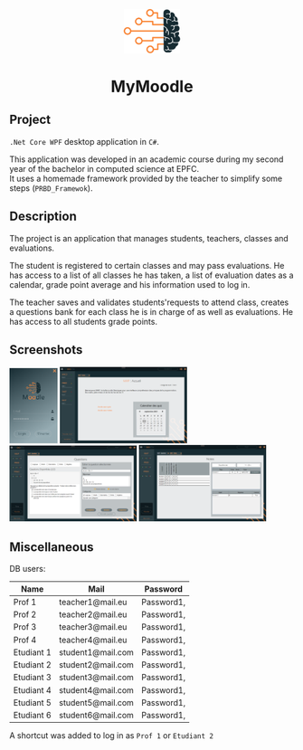 <p align="center">
  <img alt="Logo" src="https://github.com/Xebache/MyMoodle/blob/main/prbd_a03/Resources/brain.png" width="100" />
</p>
<h1 align="center">
  MyMoodle
</h1>

## Project

 `.Net Core WPF` desktop application in `C#`.

 This application was developed in an academic course during my second year of the bachelor in computed science at EPFC.  
 It uses a homemade framework provided by the teacher to simplify some steps (`PRBD_Framewok`).

## Description

 The project is an application that manages students, teachers, classes and evaluations.

 The student is registered to certain classes and may pass evaluations. He has access to a list of all classes he has taken, a list of evaluation dates as a calendar, grade point average and his information used to log in.

 The teacher saves and validates students'requests to attend class, creates a questions bank for each class he is in charge of as well as evaluations. He has access to all students grade points. 

## Screenshots

<div display="flex" flex-direction="row" justify-content="space-around" align-items="center" flex-wrap="wrap">
  <img alt="Screenshot" src="https://github.com/Xebache/MyMoodle/blob/main/docs/screenshots/login.png" width="85" />
  <img alt="Screenshot" src="https://github.com/Xebache/MyMoodle/blob/main/docs/screenshots/student_home.png" width="225" />
  <img alt="Screenshot" src="https://github.com/Xebache/MyMoodle/blob/main/docs/screenshots/teacher_questions.png" width="225" />
  <img alt="Screenshot" src="https://github.com/Xebache/MyMoodle/blob/main/docs/screenshots/teacher_grade.png" width="225" />
</div>

## Miscellaneous

 DB users:

 <table valign="center">
    <thead>
        <tr>
            <th>Name</th><th>Mail</th><th>Password</th>
        </tr>
    </thead>
    <tbody>
        <tr>
            <td>Prof 1</td><td>teacher1@mail.eu</td><td>Password1,</td>
        </tr>
        <tr>
            <td>Prof 2</td><td>teacher2@mail.eu</td><td>Password1,</td>
        </tr>
        <tr>
            <td>Prof 3</td><td>teacher3@mail.eu</td><td>Password1,</td>
        </tr>
        <tr>
            <td>Prof 4</td><td>teacher4@mail.eu</td><td>Password1,</td>
        </tr>
        <tr>
            <td>Etudiant 1</td><td>student1@mail.com</td><td>Password1,</td>
        </tr>
        <tr>
            <td>Etudiant 2</td><td>student2@mail.com</td><td>Password1,</td>
            </tr>
        <tr>
            <td>Etudiant 3</td><td>student3@mail.com</td><td>Password1,</td>
        </tr>
        <tr>
            <td>Etudiant 4</td><td>student4@mail.com</td><td>Password1,</td>
        </tr>
        <tr>
            <td>Etudiant 5</td><td>student5@mail.com</td><td>Password1,</td>
        </tr>
        <tr>
            <td>Etudiant 6</td><td>student6@mail.com</td><td>Password1,</td>
        </tr>
    </tbody>
 </table>

 A shortcut was added to log in as `Prof 1` or `Etudiant 2`